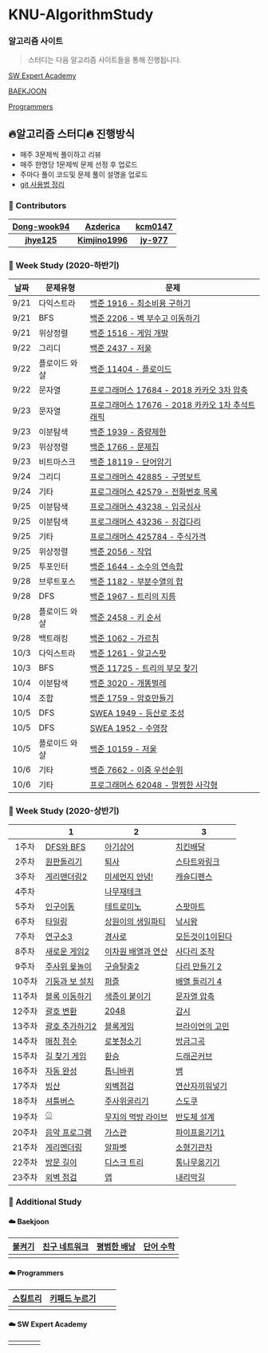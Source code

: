 # KNU-AlgorithmStudy

### 알고리즘 사이트

> 스터디는 다음 알고리즘 사이트들을 통해 진행됩니다.

[SW Expert Academy](https://swexpertacademy.com/main/main.do)

[BAEKJOON](https://www.acmicpc.net/)

[Programmers](https://programmers.co.kr/learn/challenges?tab=all_challenges)

## :fire:알고리즘 스터디:fire: 진행방식

- 매주 3문제씩 풀이하고 리뷰
- 매주 한명당 1문제씩 문제 선정 후 업로드
- 주마다 풀이 코드및 문제 풀이 설명을 업로드
- [git 사용법 정리](https://github.com/Dong-wook94/KNU-AlgorithmStudy/tree/master/Reference/Git%20%EA%B8%B0%EB%B3%B8%20%EC%82%AC%EC%9A%A9%EB%B2%95)



### :rainbow: Contributors
| [Dong-wook94](https://github.com/Dong-wook94) | [Azderica](https://github.com/Azderica) | [kcm0147](https://github.com/kcm0147) |
|:-------------------:|:-------------------:|:-------------------:|
|   **[jhye125](https://github.com/jhye125)**   | **[Kimjino1996](https://github.com/Kimjino1996)** | **[jy-977](https://github.com/jy-977)** |



### 🧠 Week Study (2020-하반기)

| 날짜 | 문제유형      | 문제                                                         |
| ---- | ------------- | ------------------------------------------------------------ |
| 9/21 | 다익스트라    | [백준 1916 - 최소비용 구하기](https://www.acmicpc.net/problem/1916) |
| 9/21 | BFS           | [백준 2206 - 벽 부수고 이동하기](https://www.acmicpc.net/problem/2206) |
| 9/21 | 위상정렬      | [백준 1516 - 게임 개발](https://www.acmicpc.net/problem/1516) |
| 9/22 | 그리디        | [백준 2437 - 저울](https://www.acmicpc.net/problem/2437)     |
| 9/22 | 플로이드 와샬 | [백준 11404 - 플로이드](https://www.acmicpc.net/problem/11404) |
| 9/22 | 문자열        | [프로그래머스 17684 - 2018 카카오 3차 압축](https://programmers.co.kr/learn/courses/30/lessons/17684) |
| 9/23 | 문자열        | [프로그래머스 17676 - 2018 카카오 1차 추석트래픽](https://programmers.co.kr/learn/courses/30/lessons/17676) |
| 9/23 | 이분탐색      | [백준 1939 - 중량제한](https://www.acmicpc.net/problem/1939) |
| 9/23 | 위상정렬      | [백준 1766 - 문제집](https://www.acmicpc.net/problem/1766)   |
| 9/23 | 비트마스크    | [백준 18119 - 단어암기](https://www.acmicpc.net/problem/18119) |
| 9/24 | 그리디        | [프로그래머스 42885 - 구명보트](https://programmers.co.kr/learn/courses/30/lessons/42885) |
| 9/24 | 기타          | [프로그래머스 42579 - 전화번호 목록](https://programmers.co.kr/learn/courses/30/lessons/42579) |
| 9/25 | 이분탐색      | [프로그래머스 43238 - 입국심사](https://programmers.co.kr/learn/courses/30/lessons/43238) |
| 9/25 | 이분탐색      | [프로그래머스 43236 - 징검다리](https://programmers.co.kr/learn/courses/30/lessons/43236) |
| 9/25 | 기타          | [프로그래머스 425784 - 주식가격](https://programmers.co.kr/learn/courses/30/lessons/42584) |
| 9/25 | 위상정렬      | [백준 2056 - 작업](https://www.acmicpc.net/problem/2056)     |
| 9/25 | 투포인터      | [백준 1644 - 소수의 연속합](https://www.acmicpc.net/problem/1644) |
| 9/28 | 브루트포스    | [백준 1182 - 부분수열의 합](https://www.acmicpc.net/problem/1182) |
| 9/28 | DFS           | [백준 1967 - 트리의 지름](https://www.acmicpc.net/problem/1967) |
| 9/28 | 플로이드 와샬 | [백준 2458 - 키 순서](https://www.acmicpc.net/problem/2458)  |
| 9/28 | 백트래킹      | [백준 1062 - 가르침](https://www.acmicpc.net/problem/1062)   |
| 10/3 | 다익스트라    | [백준 1261 - 알고스팟](https://www.acmicpc.net/problem/1261) |
| 10/3 | BFS           | [백준 11725 - 트리의 부모 찾기](https://www.acmicpc.net/problem/11725) |
| 10/4 | 이분탐색      | [백준 3020 - 개똥벌레](https://www.acmicpc.net/problem/3020) |
| 10/4 | 조합          | [백준 1759 - 암호만들기](https://www.acmicpc.net/problem/1759) |
| 10/5 | DFS           | [SWEA 1949 - 등산로 조성](https://swexpertacademy.com/main/code/problem/problemDetail.do?contestProbId=AV5PoOKKAPIDFAUq&categoryId=AV5PoOKKAPIDFAUq&categoryType=CODE) |
| 10/5 | DFS           | [SWEA 1952 - 수영장](https://swexpertacademy.com/main/code/problem/problemDetail.do?contestProbId=AV5PpFQaAQMDFAUq&categoryId=AV5PpFQaAQMDFAUq&categoryType=CODE) |
| 10/5 | 플로이드 와샬 | [백준 10159 - 저울](https://www.acmicpc.net/problem/10159)   |
| 10/6 | 기타          | [백준 7662 - 이중 우선순위](https://www.acmicpc.net/problem/7662) |
| 10/6 | 기타          | [프로그래머스 62048 - 멀쩡한 사각형](https://programmers.co.kr/learn/courses/30/lessons/62048) |



### :rainbow: Week Study (2020-상반기)

|        | 1                                                            | 2                                                            | 3                                                            |
| :----: | ------------------------------------------------------------ | ------------------------------------------------------------ | ------------------------------------------------------------ |
| 1주차  | [DFS와 BFS](https://www.acmicpc.net/problem/1260)            | [아기상어](https://www.acmicpc.net/problem/16236)            | [치킨배달](https://www.acmicpc.net/problem/15686)            |
| 2주차  | [원판돌리기](https://www.acmicpc.net/problem/17822)          | [퇴사](https://www.acmicpc.net/problem/14501)                | [스타트와링크](https://www.acmicpc.net/problem/14889)        |
| 3주차  | [게리맨더링2](https://www.acmicpc.net/problem/17779)         | [미세먼지 안녕!](https://www.acmicpc.net/problem/17144)      | [캐슬디펜스](https://www.acmicpc.net/problem/17135)          |
| 4주차  |                                                              | [나무재테크](https://www.acmicpc.net/problem/16235)          |                                                              |
| 5주차  | [인구이동](https://www.acmicpc.net/problem/16234)            | [테트로미노](https://www.acmicpc.net/problem/14500)          | [스팟마트](https://swexpertacademy.com/main/code/problem/problemDetail.do?contestProbId=AW5jNL968dwDFATQ&categoryId=AW5jNL968dwDFATQ&categoryType=CODE) |
| 6주차  | [타일링](https://www.acmicpc.net/problem/1793)               | [상원이의 생일파티](https://www.swexpertacademy.com/main/code/problem/problemDetail.do?contestProbId=AWWO3kT6F2oDFAV4&categoryId=AWWO3kT6F2oDFAV4&categoryType=CODE) | [낚시왕](https://www.acmicpc.net/problem/17143)              |
| 7주차  | [연구소3](https://www.acmicpc.net/problem/17142)             | [경사로](https://www.acmicpc.net/problem/14890)              | [모든것이1이된다](https://swexpertacademy.com/main/code/problem/problemDetail.do?contestProbId=AWxpXbya0eIDFAWL&categoryId=AWxpXbya0eIDFAWL&categoryType=CODE) |
| 8주차  | [새로운 게임2](https://www.acmicpc.net/problem/17837)        | [이차원 배열과 연산](https://www.acmicpc.net/problem/17140)  | [사다리 조작](https://www.acmicpc.net/problem/15684)         |
| 9주차  | [주사위 윷놀이](https://www.acmicpc.net/problem/17825)       | [구슬탈출2](https://www.acmicpc.net/problem/13460)           | [다리 만들기 2](https://www.acmicpc.net/problem/17472)       |
| 10주차 | [기둥과 보 설치](https://programmers.co.kr/learn/courses/30/lessons/60061) | [퍼즐](https://www.acmicpc.net/problem/1525)                 | [배열 돌리기 4](https://www.acmicpc.net/problem/17406)       |
| 11주차 | [블록 이동하기](https://programmers.co.kr/learn/courses/30/lessons/60063) | [색종이 붙이기](https://www.acmicpc.net/problem/17136)       | [문자열 압축](https://programmers.co.kr/learn/courses/30/lessons/60057) |
| 12주차 | [괄호 변환](https://programmers.co.kr/learn/courses/30/lessons/60058) | [2048](https://www.acmicpc.net/problem/12094)                | [감시](https://www.acmicpc.net/problem/15683)                |
| 13주차 | [괄호 추가하기2](https://www.acmicpc.net/problem/16638)      | [블록게임](https://programmers.co.kr/learn/courses/30/lessons/42894) | [브라이언의 고민](https://programmers.co.kr/learn/courses/30/lessons/1830) |
| 14주차 | [매칭 점수](https://programmers.co.kr/learn/courses/30/lessons/42893) | [로봇청소기](https://www.acmicpc.net/problem/14503)          | [방금그곡](https://programmers.co.kr/learn/courses/30/lessons/17683) |
| 15주차 | [길 찾기 게임](https://programmers.co.kr/learn/courses/30/lessons/42892) | [환승](https://www.acmicpc.net/problem/5214)                 | [드래곤커브](https://www.acmicpc.net/problem/15685)          |
| 16주차 | [자동 완성](https://programmers.co.kr/learn/courses/30/lessons/17685) | [톱니바퀴](https://www.acmicpc.net/problem/14891)            | [뱀](https://www.acmicpc.net/problem/3190)                   |
| 17주차 | [빙산](https://www.acmicpc.net/problem/2573)                 | [외벽점검](https://programmers.co.kr/learn/courses/30/lessons/60062) | [연산자끼워넣기](https://www.acmicpc.net/problem/14888)      |
| 18주차 | [셔틀버스](https://programmers.co.kr/learn/courses/30/lessons/17678) | [주사위굴리기](https://www.acmicpc.net/problem/14499)        | [스도쿠](https://www.acmicpc.net/problem/2580)               |
| 19주차 | [⚾](https://www.acmicpc.net/problem/17281)                   | [무지의 먹방 라이브](https://programmers.co.kr/learn/courses/30/lessons/42891) | [반도체 설계](https://www.acmicpc.net/problem/2352)          |
| 20주차 | [음악 프로그램](https://www.acmicpc.net/problem/2623)        | [가스관](https://www.acmicpc.net/problem/2931)               | [파이프옮기기1](https://www.acmicpc.net/problem/17070)       |
| 21주차 | [게리멘더링](https://www.acmicpc.net/problem/17471)          | [알파벳](https://www.acmicpc.net/problem/1987)               | [소형기관차](https://www.acmicpc.net/problem/2616)           |
| 22주차 | [방문 길이](https://programmers.co.kr/learn/courses/30/lessons/49994) | [디스크 트리](https://www.acmicpc.net/problem/7432)          | [통나무옮기기](https://www.acmicpc.net/problem/1938)         |
| 23주차 | [외벽 점검](https://programmers.co.kr/learn/courses/30/lessons/60062) | [앱](https://www.acmicpc.net/problem/7579)                   | [내리막길](https://www.acmicpc.net/problem/1520)             |


### :rainbow: Additional Study

#### :cloud: Baekjoon

| [불켜기](https://www.acmicpc.net/problem/11967) | [친구 네트워크](https://www.acmicpc.net/problem/4195) | [평범한 배낭](https://www.acmicpc.net/problem/12865) | [단어 수학](https://www.acmicpc.net/problem/1339) |
| ----------------------------------------------- | ----------------------------------------------------- | ---------------------------------------------------- | ------------------------------------------------- |
|                                                 |                                                       |                                                      |                                                   |



#### :cloud: Programmers

| [스킬트리](https://programmers.co.kr/learn/courses/30/lessons/49993) | [키패드 누르기](https://programmers.co.kr/learn/courses/30/lessons/67256?language=java) |      |      |
| ------------------------------------------------------------ | ------------------------------------------------------------ | ---- | ---- |
|                                                              |                                                              |      |      |



#### :cloud: SW Expert Academy

|      |      |      |      |
| ---- | ---- | ---- | ---- |
|      |      |      |      |


